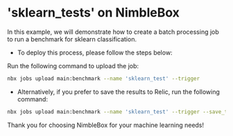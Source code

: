 # 'sklearn_tests' on NimbleBox

In this example, we will demonstrate how to create a batch processing job to run a benchmark for sklearn classification.

- To deploy this process, please follow the steps below:

Run the following command to upload the job:

```bash
nbx jobs upload main:benchmark --name 'sklearn_test' --trigger
```

- Alternatively, if you prefer to save the results to Relic, run the following command:

```bash
nbx jobs upload main:benchmark --name 'sklearn_test' --trigger --save_to_relic
```

Thank you for choosing NimbleBox for your machine learning needs!